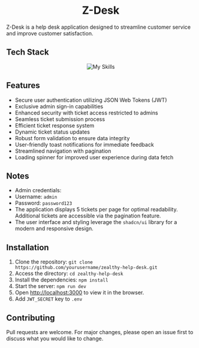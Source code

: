 <h1 align="center">
    Z-Desk
</h1>

Z-Desk is a help desk application designed to streamline customer service and improve customer satisfaction.

## Tech Stack
<div align="center">
    <img src="https://skillicons.dev/icons?i=typescript,react,nextjs,tailwindcss,prisma,sqlite" alt="My Skills">
</div>

## Features

- Secure user authentication utilizing JSON Web Tokens (JWT)
- Exclusive admin sign-in capabilities
- Enhanced security with ticket access restricted to admins
- Seamless ticket submission process
- Efficient ticket response system
- Dynamic ticket status updates
- Robust form validation to ensure data integrity
- User-friendly toast notifications for immediate feedback
- Streamlined navigation with pagination
- Loading spinner for improved user experience during data fetch

## Notes
- Admin credentials: 
- Username: `admin`
- Password: `password123`
- The application displays 5 tickets per page for optimal readability. Additional tickets are accessible via the pagination feature.
- The user interface and styling leverage the `shadcn/ui` library for a modern and responsive design.


## Installation

1. Clone the repository: `git clone https://github.com/yourusername/zealthy-help-desk.git`
2. Access the directory: `cd zealthy-help-desk`
3. Install the dependencies: `npm install`
4. Start the server: `npm run dev`
5. Open [http://localhost:3000](http://localhost:3000) to view it in the browser.
6. Add `JWT_SECRET` key to `.env`

## Contributing

Pull requests are welcome. For major changes, please open an issue first to discuss what you would like to change.

